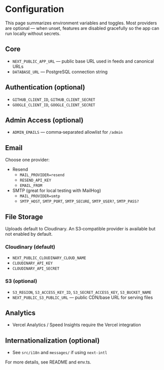 # Configuration

This page summarizes environment variables and toggles. Most providers are optional — when unset, features are disabled gracefully so the app can run locally without secrets.

## Core

- `NEXT_PUBLIC_APP_URL` — public base URL used in feeds and canonical URLs
- `DATABASE_URL` — PostgreSQL connection string

## Authentication (optional)

- `GITHUB_CLIENT_ID`, `GITHUB_CLIENT_SECRET`
- `GOOGLE_CLIENT_ID`, `GOOGLE_CLIENT_SECRET`

## Admin Access (optional)

- `ADMIN_EMAILS` — comma‑separated allowlist for `/admin`

## Email

Choose one provider:

- Resend
  - `MAIL_PROVIDER=resend`
  - `RESEND_API_KEY`
  - `EMAIL_FROM`
- SMTP (great for local testing with MailHog)
  - `MAIL_PROVIDER=smtp`
  - `SMTP_HOST`, `SMTP_PORT`, `SMTP_SECURE`, `SMTP_USER?`, `SMTP_PASS?`

## File Storage

Uploads default to Cloudinary. An S3‑compatible provider is available but not enabled by default.

### Cloudinary (default)

- `NEXT_PUBLIC_CLOUDINARY_CLOUD_NAME`
- `CLOUDINARY_API_KEY`
- `CLOUDINARY_API_SECRET`

### S3 (optional)

- `S3_REGION`, `S3_ACCESS_KEY_ID`, `S3_SECRET_ACCESS_KEY`, `S3_BUCKET_NAME`
- `NEXT_PUBLIC_S3_PUBLIC_URL` — public CDN/base URL for serving files

## Analytics

- Vercel Analytics / Speed Insights require the Vercel integration

## Internationalization (optional)

- See `src/i18n` and `messages/` if using `next-intl`

For more details, see README and env.ts.
